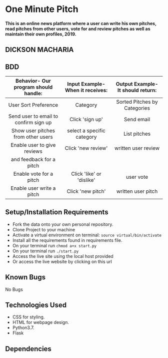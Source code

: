 # One Minute Pitch
#### This is an online news platform where a user can write his own pitches, read pitches from other users, vote for and review pitches as well as maintain their own profiles, 2019.

##  DICKSON MACHARIA
 
## BDD
| Behavior- Our program should handle: | Input Example- When it receives: | Output Example- It should return: |
| :----------------------------------: | :------------------------------: | :-------------------------------: |
| User Sort Preference                 | Category                         | Sorted Pitches by Categories      |
| Send user to email to confirm sign up| Click 'sign up'                  | Send email                        |
| Show user pitches from other users   | select a specific category       | List pitches                      |
| Enable user to give reviews          | Click 'new review'               | written user review               |
| and feedback for a pitch             |                                  |                                   |
| Enable vote for a pitch              | Click 'like' or 'dislike'        | user vote                         |
| Enable user write a pitch            | Click 'new pitch'                | written user pitch                |

## Setup/Installation Requirements
* Fork the data onto your own personal repository.
* Clone Project to your machine
* Activate a virtual environment on terminal: `source virtual/bin/activate`
* Install all the requirements found in requirements file.
* On your terminal run `chmod a+x start.py`
* On your terminal run `./start.py`
* Access the live site using the local host provided
* Or access the live website by clicking on this url

## Known Bugs
No Bugs

## Technologies Used
* CSS for styling.
* HTML for webpage design.
* Python3.7.
* Flask

## Dependencies

